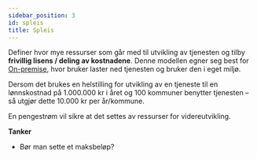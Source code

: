 ```yaml
---
sidebar_position: 3
id: spleis
title: Spleis
---
```



Definer hvor mye ressurser som går med til utvikling av tjenesten og tilby **frivillig lisens / deling av kostnadene**.
Denne modellen egner seg best for [On-premise](/leveransemodeller/delivery_onpremise), hvor bruker laster ned tjenesten og bruker den i eget miljø.

Dersom det brukes en helstilling for utvikling av en tjeneste til en lønnskostnad på 1.000.000 kr i året og 100 kommuner benytter tjenesten – så utgjør dette 10.000 kr per år/kommune.

En pengestrøm vil sikre at det settes av ressurser for videreutvikling.

**Tanker**
 - Bør man sette et maksbeløp?